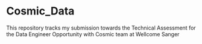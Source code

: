 # Cosmic_Data
This repository tracks my submission towards the Technical Assessment for the Data Engineer Opportunity with Cosmic team at Wellcome Sanger
